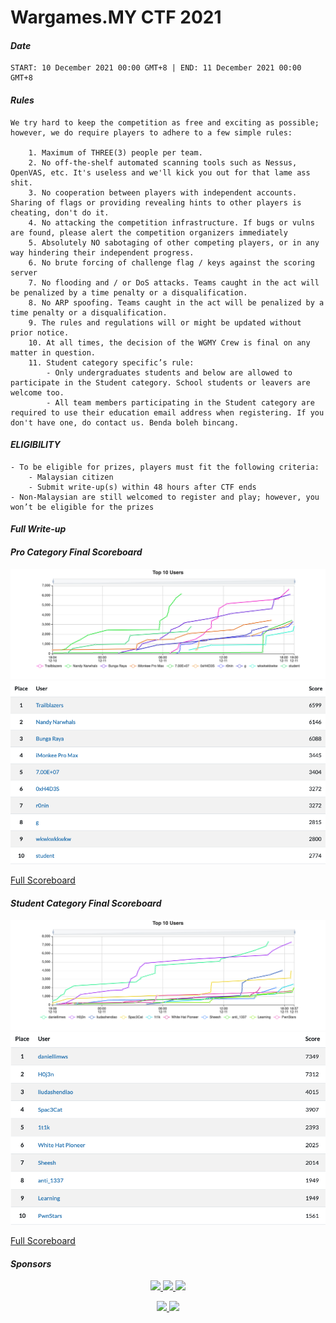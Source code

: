 # Wargames.MY CTF 2021
#### *Date*
```text
START: 10 December 2021 00:00 GMT+8 | END: 11 December 2021 00:00 GMT+8
```

#### *Rules*

```text
We try hard to keep the competition as free and exciting as possible; however, we do require players to adhere to a few simple rules:

    1. Maximum of THREE(3) people per team.
    2. No off-the-shelf automated scanning tools such as Nessus, OpenVAS, etc. It's useless and we'll kick you out for that lame ass shit.
    3. No cooperation between players with independent accounts. Sharing of flags or providing revealing hints to other players is cheating, don't do it.
    4. No attacking the competition infrastructure. If bugs or vulns are found, please alert the competition organizers immediately
    5. Absolutely NO sabotaging of other competing players, or in any way hindering their independent progress.
    6. No brute forcing of challenge flag / keys against the scoring server
    7. No flooding and / or DoS attacks. Teams caught in the act will be penalized by a time penalty or a disqualification.
    8. No ARP spoofing. Teams caught in the act will be penalized by a time penalty or a disqualification.
    9. The rules and regulations will or might be updated without prior notice.
    10. At all times, the decision of the WGMY Crew is final on any matter in question.
    11. Student category specific’s rule:
        - Only undergraduates students and below are allowed to participate in the Student category. School students or leavers are welcome too.
        - All team members participating in the Student category are required to use their education email address when registering. If you don't have one, do contact us. Benda boleh bincang.
```

#### *ELIGIBILITY*

```text
- To be eligible for prizes, players must fit the following criteria:
    - Malaysian citizen
    - Submit write-up(s) within 48 hours after CTF ends
- Non-Malaysian are still welcomed to register and play; however, you won’t be eligible for the prizes
```

#### *Full Write-up*


#### *Pro Category Final Scoreboard*

![image](img/pro_graph.png)
![image](img/pro_top10.png)

[Full Scoreboard](img/pro_all.png)

#### *Student Category Final Scoreboard*

![image](img/student_graph.png)
![image](img/student_top10.png)

[Full Scoreboard](img/student_all.png)

#### *Sponsors*
<p align="center">
<a href="https://www.facebook.com/askpentest/">
    <image src="logo/askpentest_w.png" height="180">
</a>
<a href="http://talenta.com.my/">
    <image src="logo/talenta_b.png" height="180">
</a>
<a href="https://www.rehack.xyz/">
    <image src="logo/rehack_w.png" height="180">
</a>
</p>
<p align="center">
<a href="#">
    <image src="logo/sudo_w.png" height="180">
</a>
<a href="http://www.netbytesec.com/">
    <image src="logo/nbs_w2.png" height="180">
</a>
</p>
